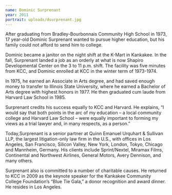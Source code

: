 ```yaml
---
name: Dominic Surprenant
year: 2011
portrait: uploads/dsurprenant.jpg
---
```


After graduating from Bradley-Bourbonnais Community High School in 1973, 17 year-old Dominic Surprenant wanted to pursue higher education, but his family could not afford to send him to college.

Dominic became a janitor on the night shift at the K-Mart in Kankakee. In the fall, Surprenant landed a job as an orderly at what is now Shapiro Developmental Center on the 3 to 11 p.m. shift. The facility was five minutes from KCC, and Dominic enrolled at KCC in the winter term of 1973-1974.

In 1975, he earned an Associate in Arts degree, and had saved enough money to transfer to Illinois State University, where he earned a Bachelor of Arts degree with highest honors in 1977. He then graduated cum laude from Harvard Law School in 1985.

Surprenant credits his success equally to KCC and Harvard. He explains, “I would say that both points in the arc of my education – a local community college and Harvard Law School – were equally important to forming my views as a trial lawyer and, in many respects, as a person.”

Today,Surprenant is a senior partner at Quinn Emanuel Urquhart & Sullivan LLP, the largest litigation-only law firm in the U.S., with offices in Los Angeles, San Francisco, Silicon Valley, New York, London, Tokyo, Chicago and Mannheim, Germany. His clients include Sprint/Nextel, Miramax Films, Continental and Northwest Airlines, General Motors, Avery Dennison, and many others.

Surprenant also is committed to a number of charitable causes. He returned to KCC in 2009 as the keynote speaker for the Kankakee Community College Foundation’s “Blue Tie Gala,” a donor recognition and award dinner. He resides in Los Angeles.
